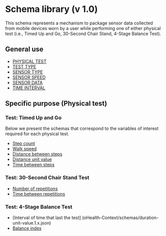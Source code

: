 # Schema library (v 1.0)

This schema represents a mechanism to package sensor data collected from mobile devices worn by a user while performing one of either physical test (i.e., Timed Up and Go, 30-Second Chair Stand, 4-Stage Balance Test).

## General use
* [PHYSICAL TEST](https://github.com/netzahdzc/oHealth-Context/schemas/physical-test.1.x.json)
* [TEST TYPE](oHealth-Context/schemas/test-type.1.x.json)
* [SENSOR TYPE](oHealth-Context/schemas/sensor-type.1.x.json)
* [SENSOR SPEED](oHealth-Context/schemas/sensor-speed.1.x.json)
* [SENSOR DATA](oHealth-Context/schemas/sensor-data.1.x.json)
* [TIME INTERVAL](oHealth-Context/schemas/time-interval.1.x.json)

## Specific purpose (Physical test)
### Test: Timed Up and Go 
Below we present the schemas that correspond to the variables of interest required for each physical test. 
* [Step count](oHealth-Context/schemas/step-count.1.x.json)
* [Walk speed](oHealth-Context/schemas/walk-speed.1.x.json)
* [Distance between steps](oHealth-Context/schemas/step-distance1.x.json)
* [Distance unit value](oHealth-Context/schemas/distance-unit.1.x.json)
* [Time between steps](oHealth-Context/schemas/latency.1.x.json)

### Test: 30-Second Chair Stand Test
* [Number of repetitions](oHealth-Context/schemas/repetitions.1.x.json)
* [Time between repetitions](oHealth-Context/schemas/latency.1.x.json)

### Test: 4-Stage Balance Test
* [Interval of time that last the test] (oHealth-Context/schemas/duration-unit-value.1.x.json)
* [Balance index](oHealth-Context/schemas/balance-index.1.x.json)

